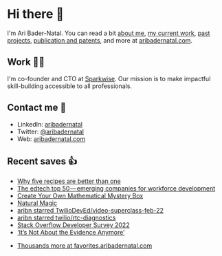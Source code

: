 # Hi there  👋

I'm Ari Bader-Natal. You can read a bit [about me](https://aribadernatal.com), [my current work](https://aribadernatal.com/projects/Sparkwise/), [past projects](https://aribadernatal.com/projects/), [publication and patents](https://aribadernatal.com/publications), and more at [aribadernatal.com](https://aribadernatal.com).

## Work  👨‍💻

I'm co-founder and CTO at [Sparkwise](https://sparkwise.co). Our mission is to make impactful skill-building accessible to all professionals.

## Contact me  💬 

- LinkedIn: [aribadernatal](https://linkedin.com/in/aribadernatal)
- Twitter: [@aribadernatal](https://twitter.com/aribadernatal)
- Web: [aribadernatal.com](https://aribadernatal.com)

## Recent saves  👍

<!--START_SECTION:feed-->
* [Why five recipes are better than one](https:&#x2F;&#x2F;favorites.aribadernatal.com&#x2F;pocket-favorites&#x2F;2022&#x2F;06&#x2F;why-five-recipes-are-better-than-one&#x2F;)
* [The edtech top 50 — emerging companies for workforce development](https:&#x2F;&#x2F;favorites.aribadernatal.com&#x2F;pocket-favorites&#x2F;2022&#x2F;06&#x2F;the-edtech-top-50-emerging-companies-for-workforce-development&#x2F;)
* [Create Your Own Mathematical Mystery Box](https:&#x2F;&#x2F;favorites.aribadernatal.com&#x2F;pocket-favorites&#x2F;2022&#x2F;06&#x2F;create-your-own-mathematical-mystery-box&#x2F;)
* [Natural Magic](https:&#x2F;&#x2F;favorites.aribadernatal.com&#x2F;pocket-favorites&#x2F;2022&#x2F;06&#x2F;natural-magic&#x2F;)
* [aribn starred TwilioDevEd&#x2F;video-superclass-feb-22](https:&#x2F;&#x2F;favorites.aribadernatal.com&#x2F;github-favorites&#x2F;2022&#x2F;06&#x2F;aribn-starred-twiliodeved-video-superclass-feb-22&#x2F;)
* [aribn starred twilio&#x2F;rtc-diagnostics](https:&#x2F;&#x2F;favorites.aribadernatal.com&#x2F;github-favorites&#x2F;2022&#x2F;06&#x2F;aribn-starred-twilio-rtc-diagnostics&#x2F;)
* [Stack Overflow Developer Survey 2022](https:&#x2F;&#x2F;favorites.aribadernatal.com&#x2F;pocket-favorites&#x2F;2022&#x2F;06&#x2F;stack-overflow-developer-survey-2022&#x2F;)
* [‘It’s Not About the Evidence Anymore’](https:&#x2F;&#x2F;favorites.aribadernatal.com&#x2F;pocket-favorites&#x2F;2022&#x2F;06&#x2F;its-not-about-the-evidence-anymore&#x2F;)
<!--END_SECTION:feed-->
* [Thousands more at favorites.aribadernatal.com](https://favorites.aribadernatal.com)
